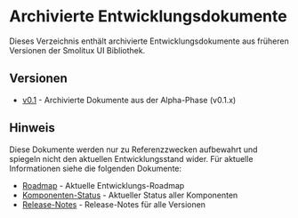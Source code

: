 # Archivierte Entwicklungsdokumente

Dieses Verzeichnis enthält archivierte Entwicklungsdokumente aus früheren Versionen der Smolitux UI Bibliothek.

## Versionen

- [v0.1](./v0.1/) - Archivierte Dokumente aus der Alpha-Phase (v0.1.x)

## Hinweis

Diese Dokumente werden nur zu Referenzzwecken aufbewahrt und spiegeln nicht den aktuellen Entwicklungsstand wider. Für aktuelle Informationen siehe die folgenden Dokumente:

- [Roadmap](../roadmap.md) - Aktuelle Entwicklungs-Roadmap
- [Komponenten-Status](../component-status.md) - Aktueller Status aller Komponenten
- [Release-Notes](../releases/) - Release-Notes für alle Versionen